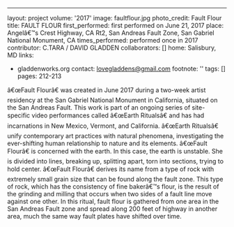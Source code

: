 ---
layout: project
volume: '2017'
image: faultflour.jpg
photo_credit: Fault Flour
title: FAULT FLOUR
first_performed: first performed on June 21, 2017
place: Angelâ€™s Crest Highway, CA Rt2, San Andreas Fault Zone, San Gabriel National
  Monument, CA
times_performed: performed once in 2017
contributor: C.TARA / DAVID GLADDEN
collaborators: []
home: Salisbury, MD
links:
- gladdenworks.org
contact: lovegladdens@gmail.com
footnote: ''
tags: []
pages: 212-213



â€œFault Flourâ€ was created in June 2017 during a two-week artist residency at the San Gabriel National Monument in California, situated on the San Andreas Fault. This work is part of an ongoing series of site-specific video performances called â€œEarth Ritualsâ€ and has had incarnations in New Mexico, Vermont, and California. â€œEarth Ritualsâ€ unify contemporary art practices with natural phenomena, investigating the ever-shifting human relationship to nature and its elements. â€œFault Flourâ€ is concerned with the earth. In this case, the earth is unstable. She is divided into lines, breaking up, splitting apart, torn into sections, trying to hold center. â€œFault Flourâ€ derives its name from a type of rock with extremely small grain size that can be found along the fault zone. This type of rock, which has the consistency of fine bakerâ€™s flour, is the result of the grinding and milling that occurs when two sides of a fault line move against one other. In this ritual, fault flour is gathered from one area in the San Andreas Fault zone and spread along 200 feet of highway in another area, much the same way fault plates have shifted over time.
